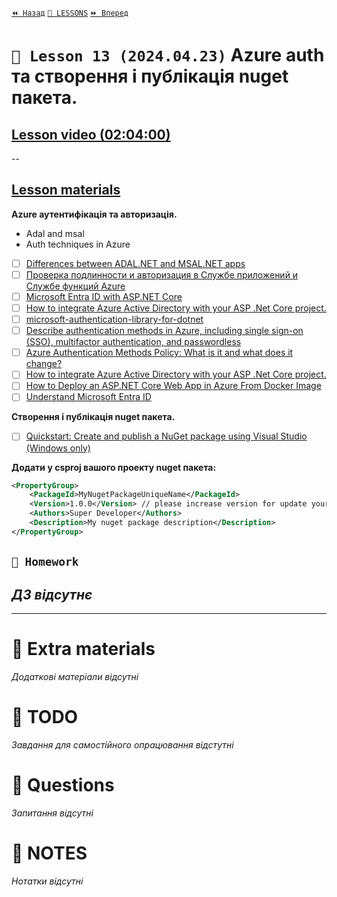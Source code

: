 [`⏪ Назад`](../12/README.md)  [`📗 LESSONS`](../README.md)  [`⏩ Вперед`](../14/README.md)  

# `📗 Lesson 13 (2024.04.23)` Azure auth та створення i публiкацiя nuget пакета.

## [Lesson video (02:04:00)](https://youtu.be/_0GdFNwawqc)

--

## [Lesson materials](https://lms.ithillel.ua/groups/65a65fe34c3a2d3372eef8ea/lessons/65a65fe44c3a2d3372eef977)

**Azure аутентифікація та авторизація.**

- Adal and msal  
- Auth techniques in Azure  
- [ ] [Differences between ADAL.NET and MSAL.NET apps](https://learn.microsoft.com/en-us/entra/msal/dotnet/how-to/differences-adal-msal-net)  
- [ ] [Проверка подлинности и авторизация в Службе приложений и Службе функций Azure](https://learn.microsoft.com/ru-ru/azure/app-service/overview-authentication-authorization)  
- [ ] [Microsoft Entra ID with ASP.NET Core](https://learn.microsoft.com/en-us/aspnet/core/security/authentication/azure-active-directory/?view=aspnetcore-8.0)  
- [ ] [How to integrate Azure Active Directory with your ASP .Net Core project.](https://www.linkedin.com/pulse/how-integrate-azure-active-directory-your-asp-net-mendoza-bland%C3%B3n/)  
- [ ] [microsoft-authentication-library-for-dotnet](https://github.com/AzureAD/microsoft-authentication-library-for-dotnet)  
- [ ] [Describe authentication methods in Azure, including single sign-on (SSO), multifactor authentication, and passwordless](https://www.learnthecontent.com/exam/azure/az-900-microsoft-azure-fundamentals/s/describe-authentication-methods-in-azure-including-single-sign-on-sso-multifactor-authentication-and-passwordless#:~:text=The%20different%20authentication%20methods%20available%20in%20Azure%20AD%20are%20password,multifactor%20authentication%2C%20and%20passwordless%20authentication.)  
- [ ] [Azure Authentication Methods Policy: What is it and what does it change?](https://www.linkedin.com/pulse/azure-authentication-methods-policy-what-does-change-senserva/)  
- [ ] [How to integrate Azure Active Directory with your ASP .Net Core project.](https://www.linkedin.com/pulse/how-integrate-azure-active-directory-your-asp-net-mendoza-bland%C3%B3n)  
- [ ] [How to Deploy an ASP.NET Core Web App in Azure From Docker Image](https://hackernoon.com/how-to-deploy-an-aspnet-core-web-app-in-azure-from-docker-image)  
- [ ] [Understand Microsoft Entra ID](https://learn.microsoft.com/en-us/training/modules/understand-azure-active-directory/)  

**Створення i публiкацiя nuget пакета.**
- [ ] [Quickstart: Create and publish a NuGet package using Visual Studio (Windows only)](https://learn.microsoft.com/en-us/nuget/quickstart/create-and-publish-a-package-using-visual-studio?tabs=netcore-cli)  

**Додати у csproj вашого проекту nuget пакета:**

```xml
<PropertyGroup>
	<PackageId>MyNugetPackageUniqueName</PackageId>
	<Version>1.0.0</Version> // please increase version for update your package
	<Authors>Super Developer</Authors>
	<Description>My nuget package description</Description>
</PropertyGroup>
```

## `📕 Homework`
*ДЗ відсутнє*
--

---

# 📘 Extra materials

*Додаткові матеріали відсутні*

# 📘 TODO
*Завдання для самостійного опрацювання відстутні*

# 📘 Questions
*Запитання відсутні*

# 📘 NOTES
*Нотатки відсутні*